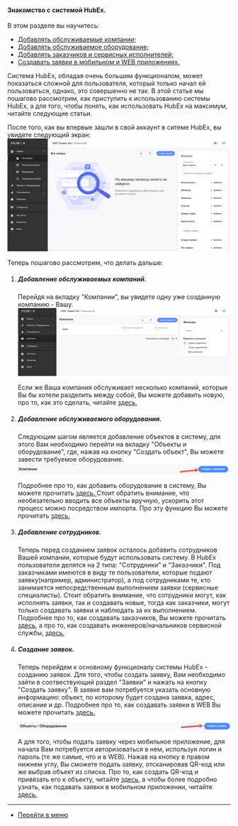 #### Знакомство с системой HubEx.
В этом разделе вы научитесь:
<html>
<meta charset="utf-8">
<title>Быстрый переход внутри документа</title>
<ul>
     <li><a href="#addcompanies">Добавлять обслуживаемые компании;</a></li>
     <li><a href="#addobjects">Добавлять обслуживаемое оборудование;</a></li>
     <li><a href="#addusers">Добавлять заказчиков и сервисных исполнителей;</a></li>
     <li><a href="#ticketcreation">Создавать заявки в мобильном и WEB приложениях.</a></li>    
</ul>
</html>

Система HubEx, обладая очень большим функционалом, может показаться сложной для пользователя, который только начал ей пользоваться, однако, это совершенно не так. В этой статье мы пошагово рассмотрим, как приступить к использованию системы HubEx, а для того, чтобы понять, как использовать HubEx на максимум, читайте следующие статьи.

<html>
<body>
<p> После того, как вы впервые зашли в свой аккаунт в ситеме HubEx, вы увидете следующий экран:

<img src="/attachments/images/FAQ/USER/HubExStepByStep/stepbystep1.png"/>

Теперь пошагово рассмотрим, что делать дальше:
<ol type="1">
<li><h5 id="addcompanies">Добавление обслуживаемых компаний.</h5></li>
 Перейдя на вкладку "Компании", вы увидете одну уже созданную компанию - Вашу.

<img src="/attachments/images/FAQ/USER/HubExStepByStep/stepbystep2.png"/>

Если же Ваша компания обслуживает несколько компаний, которые Вы бы хотели разделить между собой, Вы можете добавить новую, про то, как это сделать, читайте  <a href="https://wiki.hubex.ru/docs/FAQ/RU/user/CreatingCompany.html"> здесь. </a>

<li><h5 id="addobjects">Добавление обслуживаемого оборудования.</h5></li>
<p> Следующим шагом является добавление объектов в систему, для этого Вам необходимо перейти на вкладку "Объекты и оборудование", где, нажав на кнопку "Создать объект", Вы можете завести требуемое оборудование.

<img src="/attachments/images/FAQ/USER/HubExStepByStep/stepbystep3.png"/>

Подробнее про то, как добавить оборудование в систему, Вы можете прочитать <a href="https://wiki.hubex.ru/docs/FAQ/RU/user/CreatingObjects.html"> здесь. </a>Стоит обратить внимание, что необязательно вводить все объекты вручную, ускорить этот процесс можно посредством импорта. Про эту функцию Вы можете прочитать <a href="https://wiki.hubex.ru/docs/FAQ/RU/user/Import.html#objects"> здесь. </a> </p>

<li><h5 id="addusers">Добавление сотрудников.</h5></li>
<p>Теперь перед созданием заявок осталось добавить сотрудников Вашей компании, которые будут использовать систему. В HubEx пользователи делятся на 2 типа: "Сотрудники" и "Заказчики". Под заказчиками имеются в виду те пользователи, которые подают заявку(например, администратор), а под сотрудниками те, кто занимается непосредственным выполнением заявки (сервисные специалисты). Стоит обратить внимание, что сотрудники могут, как исполнять заявки, так и создавать новые, тогда как заказчики, могут только создавать заявки и наблюдать за их выполнением. Подробнее про то, как создавать заказчиков, Вы можете прочитать <a href="https://wiki.hubex.ru/docs/FAQ/RU/user/CreatingCustomer.html"> здесь</a>, а про то, как создавать инженеров/начальников сервисной службы, <a href="https://wiki.hubex.ru/docs/FAQ/RU/user/CreatingUser.html"> здесь.</a></p>

<li><h5 id="ticketcreation">Создание заявок.</h5></li>
<p> Теперь перейдем к основному функционалу системы HubEx - созданию заявок. Для того, чтобы создать заявку, Вам необходимо зайти в соотвествующий раздел "Заявки" и нажать на кнопку "Создать заявку". В заявке вам потребуется указать основную информацию: объект, по которому будет создана заявка, адрес, описание и др. Подробнее про то, как создавать заявки в WEB Вы можете прочитать <a href="https://wiki.hubex.ru/docs/FAQ/RU/user/CreatingTicket.html#webticket"> здесь.</a></p>

<img src="/attachments/images/FAQ/USER/HubExStepByStep/stepbystep5.png"/>

<p> А для того, чтобы подать заявку через мобильное приложение, для начала Вам потребуется авторизоваться в нем, используя логин и пароль (те же самые, что и в WEB). Нажав на кнопку в правом нижнем углу, Вы сможете подать заявку, отсканировав QR-код или же выбрав объект из списка. Про то, как создать QR-код и привязать его к объекту, читайте <a href="https://wiki.hubex.ru/docs/FAQ/RU/user/CreatingTickTemplates.html"> здесь</a>, а чтобы более подробно узнать, как подавать заявки в мобильном приложении, читайте  <a href="https://wiki.hubex.ru/docs/FAQ/RU/user/CreatingTicket.html#webticket"> здесь.</a></p>

</ol>
</body>
</html>

___
- [Перейти в меню](http://wiki.hubex.ru)
